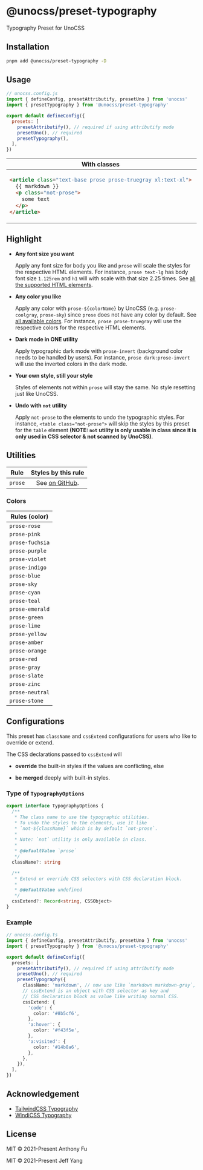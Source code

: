 # @unocss/preset-typography

Typography Preset for UnoCSS

## Installation

```bash
pnpm add @unocss/preset-typography -D
```

## Usage

```js
// unocss.config.js
import { defineConfig, presetAttributify, presetUno } from 'unocss'
import { presetTypography } from '@unocss/preset-typography'

export default defineConfig({
  presets: [
    presetAttributify(), // required if using attributify mode
    presetUno(), // required
    presetTypography(),
  ],
})
```

<table>
<thead>
<tr style="text-align: center">
<th>With classes</th>
<th>With attributes</th>
</tr>
</thead>
<tbody>
<tr>
<td>

<!-- prettier-ignore -->
```html
<article class="text-base prose prose-truegray xl:text-xl">
  {{ markdown }}
  <p class="not-prose">
    some text
  </p>
</article>
```

</td>

<td>

<!-- prettier-ignore -->
```html
<article text-base prose prose-truegray xl="text-xl">
  {{ markdown }}
  <p class="not-prose">
    not-prose is only available in class.
  </p>
</article>
```

</td>
</tr>
</tbody>
</table>

## Highlight

- **Any font size you want**

  Apply any font size for body you like and `prose` will scale the styles for
  the respective HTML elements. For instance, `prose text-lg` has body font size
  `1.125rem` and `h1` will with scale with that size 2.25 times. See [all the
  supported HTML elements].

  [all the supported html elements]: https://github.com/unocss/unocss/blob/main/packages/preset-typography/src/preflights/default.ts

- **Any color you like**

  Apply any color with `prose-${colorName}` by UnoCSS (e.g. `prose-coolgray`,
  `prose-sky`) since `prose` does not have any color by default. See
  [all available colors](#colors). For instance, `prose prose-truegray` will use
  the respective colors for the respective HTML elements.

- **Dark mode in ONE utility**

  Apply typographic dark mode with `prose-invert` (background color needs to be
  handled by users). For instance, `prose dark:prose-invert` will use the
  inverted colors in the dark mode.

- **Your own style, still your style**

  Styles of elements not within `prose` will stay the same. No style resetting
  just like UnoCSS.

- **Undo with `not` utility**

  Apply `not-prose` to the elements to undo the typographic styles. For
  instance, `<table class="not-prose">` will skip the styles by this preset for
  the `table` element **(NOTE: `not` utility is only usable in class since it is
  only used in CSS** **selector & not scanned by UnoCSS)**.

## Utilities

|  Rule   |                                            Styles by this rule                                                    |
| :-----: | :---------------------------------------------------------------------------------------------------------------: |
| `prose` | See [on GitHub](https://github.com/unocss/unocss/blob/main/packages/preset-typography/src/preflights/default.ts). |

### Colors

| Rules (color)   |
| --------------- |
| `prose-rose`    |
| `prose-pink`    |
| `prose-fuchsia` |
| `prose-purple`  |
| `prose-violet`  |
| `prose-indigo`  |
| `prose-blue`    |
| `prose-sky`     |
| `prose-cyan`    |
| `prose-teal`    |
| `prose-emerald` |
| `prose-green`   |
| `prose-lime`    |
| `prose-yellow`  |
| `prose-amber`   |
| `prose-orange`  |
| `prose-red`     |
| `prose-gray`    |
| `prose-slate`   |
| `prose-zinc`    |
| `prose-neutral` |
| `prose-stone`   |

## Configurations

This preset has `className` and `cssExtend` configurations for users who like to
override or extend.

The CSS declarations passed to `cssExtend` will

- **override** the built-in styles if the values are conflicting, else

- **be merged** deeply with built-in styles.

### Type of `TypographyOptions`

```ts
export interface TypographyOptions {
  /**
   * The class name to use the typographic utilities.
   * To undo the styles to the elements, use it like
   * `not-${className}` which is by default `not-prose`.
   *
   * Note: `not` utility is only available in class.
   *
   * @defaultValue `prose`
   */
  className?: string

  /**
   * Extend or override CSS selectors with CSS declaration block.
   *
   * @defaultValue undefined
   */
  cssExtend?: Record<string, CSSObject>
}
```

### Example

```ts
// unocss.config.ts
import { defineConfig, presetAttributify, presetUno } from 'unocss'
import { presetTypography } from '@unocss/preset-typography'

export default defineConfig({
  presets: [
    presetAttributify(), // required if using attributify mode
    presetUno(), // required
    presetTypography({
      className: 'markdown', // now use like `markdown markdown-gray`, `not-markdown`
      // cssExtend is an object with CSS selector as key and
      // CSS declaration block as value like writing normal CSS.
      cssExtend: {
        'code': {
          color: '#8b5cf6',
        },
        'a:hover': {
          color: '#f43f5e',
        },
        'a:visited': {
          color: '#14b8a6',
        },
      },
    }),
  ],
})
```

## Acknowledgement

- [TailwindCSS Typography](https://github.com/tailwindlabs/tailwindcss-typography)
- [WindiCSS Typography](https://github.com/windicss/windicss/tree/main/src/plugin/typography)

## License

MIT &copy; 2021-Present Anthony Fu

MIT &copy; 2021-Present Jeff Yang
